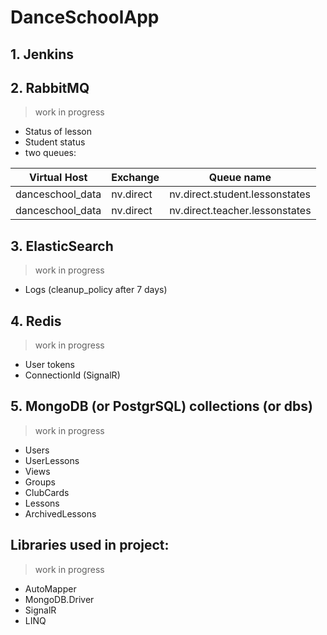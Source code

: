 # DanceSchoolApp

## 1.	Jenkins
## 2.	RabbitMQ
> work in progress
- Status of lesson
- Student status
- two queues: 

| Virtual Host | Exchange | Queue name |
| ------ | ------ | ------ |
| danceschool_data | nv.direct | nv.direct.student.lessonstates |
| danceschool_data | nv.direct | nv.direct.teacher.lessonstates |

## 3.	ElasticSearch
> work in progress
- Logs (cleanup_policy after 7 days)
## 4.	Redis
> work in progress
- User tokens
- ConnectionId (SignalR)
## 5.	MongoDB (or PostgrSQL) collections (or dbs)
> work in progress
- Users
- UserLessons
- Views
- Groups
- ClubCards
- Lessons
- ArchivedLessons


## Libraries used in project: 
> work in progress
- AutoMapper
- MongoDB.Driver 
- SignalR
- LINQ

